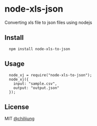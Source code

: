 # node-xls-json

Converting xls file to json files using nodejs

## Install

```
  npm install node-xls-to-json
```

## Usage

```
  node_xj = require("node-xls-to-json");
  node_xj({
    input: "sample.csv", 
    output: "output.json"
  });
```

## License

MIT [@chilijung](http://github.com/chilijung)

